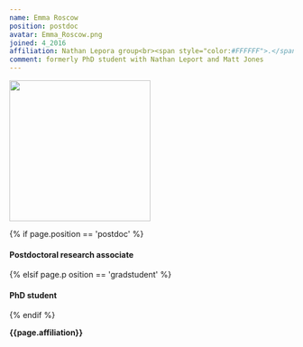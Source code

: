 ```yaml
---
name: Emma Roscow
position: postdoc
avatar: Emma_Roscow.png
joined: 4_2016
affiliation: Nathan Lepora group<br><span style="color:#FFFFFF">.</span>
comment: formerly PhD student with Nathan Leport and Matt Jones
---
```


<img width="250" src="{{site.baseurl}}/images/people/{{page.avatar}}" data-action="zoom">

 {% if page.position == 'postdoc' %}
<h4>Postdoctoral research associate</h4>
 {% elsif page.p osition == 'gradstudent' %}
<h4>PhD student</h4>
 {% endif %}

<b>{{page.affiliation}}</b>